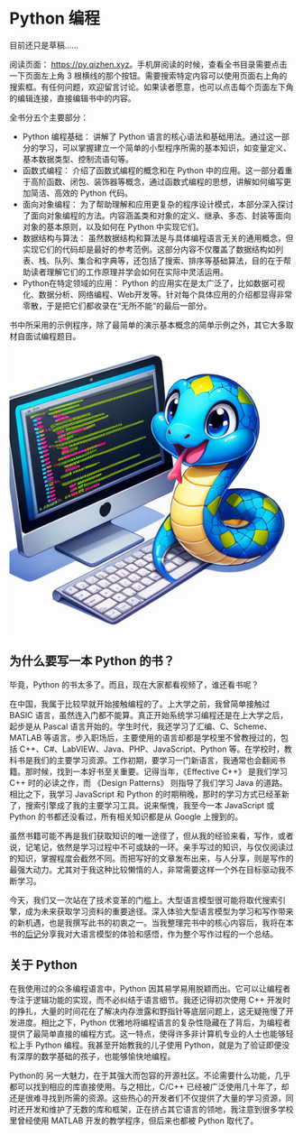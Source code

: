 # Python 编程

目前还只是草稿......

阅读页面： <https://py.qizhen.xyz>。手机屏阅读的时候，查看全书目录需要点击一下页面左上角 3 根横线的那个按钮。需要搜索特定内容可以使用页面右上角的搜索框。有任何问题，欢迎留言讨论。如果读者愿意，也可以点击每个页面左下角的编辑连接，直接编辑书中的内容。

全书分五个主要部分：

* Python 编程基础： 讲解了 Python 语言的核心语法和基础用法。通过这一部分的学习，可以掌握建立一个简单的小型程序所需的基本知识，如变量定义、基本数据类型、控制流语句等。
* 函数式编程： 介绍了函数式编程的概念和在 Python 中的应用。这一部分着重于高阶函数、闭包、装饰器等概念，通过函数式编程的思想，讲解如何编写更加简洁、高效的 Python 代码。
* 面向对象编程： 为了帮助理解和应用更复杂的程序设计模式，本部分深入探讨了面向对象编程的方法。内容涵盖类和对象的定义、继承、多态、封装等面向对象的基本原则，以及如何在 Python 中实现它们。
* 数据结构与算法： 虽然数据结构和算法是与具体编程语言无关的通用概念，但实现它们的代码却是最好的参考范例。这部分内容不仅覆盖了数据结构如列表、栈、队列、集合和字典等，还包括了搜索、排序等基础算法，目的在于帮助读者理解它们的工作原理并学会如何在实际中灵活运用。
* Python在特定领域的应用： Python 的应用实在是太广泛了，比如数据可视化、数据分析、网络编程、Web开发等。针对每个具体应用的介绍都显得非常零散，于是把它们都收录在“无所不能”的最后一部分。

书中所采用的示例程序，除了最简单的演示基本概念的简单示例之外，其它大多取材自面试编程题目。

![images/000.png](images/000.png)



## 为什么要写一本 Python 的书？

毕竟，Python 的书太多了。而且，现在大家都看视频了，谁还看书呢？

在中国，我属于比较早就开始接触编程的了。上大学之前，我曾简单接触过 BASIC 语言，虽然连入门都不能算。真正开始系统学习编程还是在上大学之后，起步是从 Pascal 语言开始的。学生时代，我还学习了汇编、C、Scheme、MATLAB 等语言。步入职场后，主要使用的语言却都是学校里不曾教授过的，包括 C++、C#、LabVIEW、Java、PHP、JavaScript、Python 等。在学校时，教科书是我们的主要学习资源。工作初期，要学习一门新语言，我通常也会翻阅书籍。那时候，找到一本好书至关重要。记得当年，《Effective C++》 是我们学习 C++ 时的必读之作，而 《Design Patterns》 则指导了我们学习 Java 的道路。相比之下，我学习 JavaScript 和 Python 的时期稍晚，那时的学习方式已经革新了，搜索引擎成了我的主要学习工具。说来惭愧，我至今一本 JavaScript 或 Python 的书都还没看过，所有相关知识都是从 Google 上搜到的。

虽然书籍可能不再是我们获取知识的唯一途径了，但从我的经验来看，写作，或者说，记笔记，依然是学习过程中不可或缺的一环。亲手写过的知识，与仅仅阅读过的知识，掌握程度会截然不同。而把写好的文章发布出来，与人分享，则是写作的最强大动力。尤其对于我这种比较懒惰的人，非常需要这样一个外在目标驱动我不断学习。

今天，我们又一次站在了技术变革的门槛上。大型语言模型很可能将取代搜索引擎，成为未来获取学习资料的重要途径。深入体验大型语言模型为学习和写作带来的新机遇，也是我撰写此书的初衷之一。当我整理完书中的核心内容后，我将在本书的[后记](epilogue)分享我对大语言模型的体验和感悟，作为整个写作过程的一个总结。


## 关于 Python

在我使用过的众多编程语言中，Python 因其易学易用脱颖而出。它可以让编程者专注于逻辑功能的实现，而不必纠结于语言细节。我还记得初次使用 C++ 开发时的挣扎，大量的时间花在了解决内存泄露和野指针等底层问题上，这无疑拖慢了开发进度。相比之下，Python 优雅地将编程语言的复杂性隐藏在了背后，为编程者提供了最简单直接的编程方式。这一特点，使得许多非计算机专业的人士也能够轻松上手 Python 编程。我甚至开始教我的儿子使用 Python，就是为了验证即便没有深厚的数学基础的孩子，也能够愉快地编程。

Python的 另一大魅力，在于其强大而包容的开源社区。不论需要什么功能，几乎都可以找到相应的库直接使用。与之相比，C/C++ 已经被广泛使用几十年了，却还是很难寻找到所需的资源。这些热心的开发者们不仅提供了大量的学习资源，同时还开发和维护了无数的库和框架，正在挤占其它语言的领地，我注意到很多学校里曾经使用 MATLAB 开发的教学程序，但后来也都被 Python 取代了。



